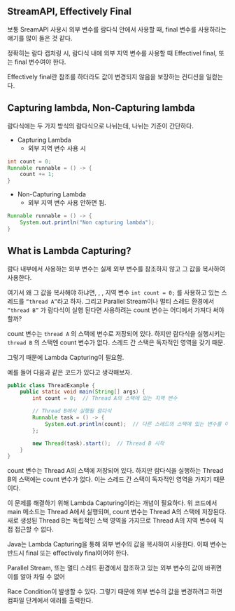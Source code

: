 ## StreamAPI, Effectively Final

보통 SreamAPI 사용시 외부 변수를 람다식 안에서 사용할 때, final 변수를 사용하라는 얘기를 많이 들은 것 같다.

정확히는 람다 캡처링 시, 람다식 내에 외부 지역 변수를 사용할 때 Effectivel final, 또는 final 변수여야 한다.

Effectively final란 참조를 하더라도 값이 변경되지 않음을 보장하는 컨디션을 일컫는다.

## Capturing lambda, Non-Capturing lambda

람다식에는 두 가지 방식의 람다식으로 나뉘는데, 나뉘는 기준이 간단하다.

-   Capturing Lambda
    -   외부 지역 변수 사용 시

```java
int count = 0;
Runnable runnable = () -> {
	count += 1;
}
```

-   Non-Capturing Lambda
    -   외부 지역 변수 사용 안하면 됨.

```java
Runnable runnable = () -> {
	System.out.println("Non capturing lambda");
}
```

## What is Lambda Capturing?

람다 내부에서 사용하는 외부 변수는 실제 외부 변수를 참조하지 않고 그 값을 복사하여 사용한다.

여기서 왜 그 값을 복사해야 하냐면, , , 지역 변수 `int count = 0;` 를 사용하고 있는 스레드를 `“thread A”`라고 하자. 그리고 Parallel Stream이나 멀티 스레드 환경에서 `“thread B”` 가 람다식이 실행 된다면 사용하려는 count 변수는 어디에서 가져다 써야할까?

count 변수는 `thread A` 의 스택에 변수로 저장되어 있다. 하지만 람다식을 실행시키는 `thread B` 의 스택엔 count 변수가 없다. 스레드 간 스택은 독자적인 영역을 갖기 때문.

그렇기 때문에 Lambda Capturing이 필요함.

예를 들어 다음과 같은 코드가 있다고 생각해보자.

```java
public class ThreadExample {
    public static void main(String[] args) {
        int count = 0;  // Thread A의 스택에 있는 지역 변수

        // Thread B에서 실행될 람다식
        Runnable task = () -> {
            System.out.println(count);  // 다른 스레드의 스택에 있는 변수를 어떻게 접근?
        };

        new Thread(task).start();  // Thread B 시작
    }
}
```

count 변수는 Thread A의 스택에 저장되어 있다. 하지만 람다식을 실행하는 Thread B의 스택에는 count 변수가 없다. 이는 스레드 간 스택이 독자적인 영역을 가지기 때문이다.

이 문제를 해결하기 위해 Lambda Capturing이라는 개념이 필요하다. 위 코드에서 main 메소드는 Thread A에서 실행되며, count 변수는 Thread A의 스택에 저장된다. 새로 생성된 Thread B는 독립적인 스택 영역을 가지므로 Thread A의 지역 변수에 직접 접근할 수 없다.

Java는 Lambda Capturing을 통해 외부 변수의 값을 복사하여 사용한다. 이때 변수는 반드시 final 또는 effectively final이어야 한다.

Parallel Stream, 또는 멀티 스레드 환경에서 참조하고 있는 외부 변수의 값이 바뀌면 이를 알아 차릴 수 없어

Race Condition이 발생할 수 있다. 그렇기 때문에 외부 변수의 값을 변경하려고 하면 컴파일 단계에서 에러를 출력한다.
